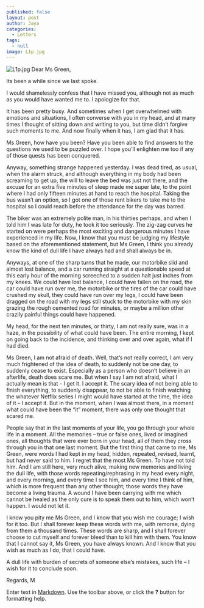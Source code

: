 ```yaml
---
published: false
layout: post
author: Jaya
categories:
  - Letters
tags:
  - null
image: L1p.jpg
---
```

![L1p.jpg]({{site.baseurl}}/_posts/L1p.jpg)
Dear Ms Green,

Its been a while since we last spoke. 

I would shamelessly confess that I have missed you, although not as much as you would have wanted me to. I apologize for that. 

It has been pretty busy. And sometimes when I get overwhelmed with emotions and situations, I often converse with you in my head, and at many times I thought of sitting down and writing to you, but time didn’t forgive such moments to me. And now finally when it has, I am glad that it has.

Ms Green, how have you been? Have you been able to find answers to the questions we used to be puzzled over. I hope you’ll enlighten me too if any of those quests has been conquered.

Anyway, something strange happened yesterday. I was dead tired, as usual, when the alarm struck, and although everything in my body had been screaming to get up, the will to leave the bed was just not there, and the excuse for an extra five minutes of sleep made me super late, to the point where I had only fifteen minutes at hand to reach the hospital. Taking the bus wasn’t an option, so I got one of those rent bikers to take me to the hospital so I could reach before the attendance for the day was barred. 

The biker was an extremely polite man, in his thirties perhaps, and when I told him I was late for duty, he took it too seriously. The zig-zag curves he started on were perhaps the most exciting and dangerous minutes I have experienced in my life. Now, I know that you must be judging my lifestyle based on the aforementioned statement, but Ms Green, I think you already know the kind of dull life I have always had and shall always be in. 

Anyways, at one of the sharp turns that he made, our motorbike slid and almost lost balance, and a car running straight at a questionable speed at this early hour of the morning screeched to a sudden halt just inches from my knees. We could have lost balance, I could have fallen on the road, the car could have run over me, the motorbike or the tires of the car could have crushed my skull, they could have run over my legs, I could have been dragged on the road with my legs still stuck to the motorbike with my skin grazing the rough cemented road for minutes, or maybe a million other crazily painful things could have happened. 

My head, for the next ten minutes, or thirty, I am not really sure, was in a haze, in the possibility of what could have been. The entire morning, I kept on going back to the incidence, and thinking over and over again, what if I had died.

Ms Green, I am not afraid of death. Well, that’s not really correct, I am very much frightened of the idea of death, to suddenly not be one day, to suddenly cease to exist. Especially as a person who doesn’t believe in an afterlife, death does scare me. But when I say I am not afraid, what I actually mean is that -  I get it. I accept it. The scary idea of not being able to finish everything, to suddenly disappear, to not be able to finish watching the whatever Netflix series I might would have started at the time, the idea of it – I accept it. 
But in the moment, when I was almost there, in a moment what could have been the “it” moment, there was only one thought that scared me. 

People say that in the last moments of your life, you go through your whole life in a moment. All the memories – true or false ones, lived or imagined ones, all thoughts that were ever born in your head, all of them they cross through you in that one last moment. But the first thing that came to me, Ms Green, were words I had kept in my head, hidden, repeated, revised, learnt, but had never said to him. I regret that the most Ms Green. To have not told him. 
And I am still here, very much alive, making new memories and living the dull life, with those words repeating/rephrasing in my head every night, and every morning, and every time I see him, and every time I think of him, which is more frequent than any other thought; those words they have become a living trauma. A wound I have been carrying with me which cannot be healed as the only cure is to speak them out to him, which won’t happen. I would not let it.

I know you pity me Ms Green, and I know that you wish me courage; I wish for it too. But I shall forever keep these words with me, with remorse, dying from them a thousand times. These words are sharp, and I shall forever choose to cut myself and forever bleed than to kill him with them.
You know that I cannot say it, Ms Green, you have always known. And I know that you wish as much as I do, that I could have.

A dull life with burden of secrets of someone else’s mistakes, such life – I wish for it to conclude soon.

Regards,
M


Enter text in [Markdown](http://daringfireball.net/projects/markdown/). Use the toolbar above, or click the **?** button for formatting help.
